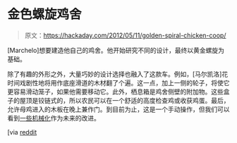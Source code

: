 # 金色螺旋鸡舍

> 原文：<https://hackaday.com/2012/05/11/golden-spiral-chicken-coop/>

[Marchelo]想要建造他自己的鸡舍。他开始研究不同的设计，最终以黄金螺旋为基础。

除了有趣的外形之外，大量巧妙的设计选择也融入了这款车。例如，[马尔凯洛]花时间戏剧性地将用作底座滑道的木材翻了个遍。这一点，加上一侧的轮子，将使它更容易滑动笼子，如果他需要移动它。此外，栖息箱是鸡舍侧壁的附加物。这些盒子的屋顶是铰链式的，所以农民可以在一个舒适的高度检查鸡或收获鸡蛋。最后，允许母鸡进入的木板在晚上兼作门。到目前为止，这是一个手动操作，但我们可以看到[一些机械化](http://hackaday.com/2011/09/21/a-solar-powered-automatic-chicken-coop/)作为未来的改进。

[via [reddit](http://www.reddit.com/r/somethingimade/comments/thbyi/spiral_coop_a_novel_mobile_chicken_coop_design)